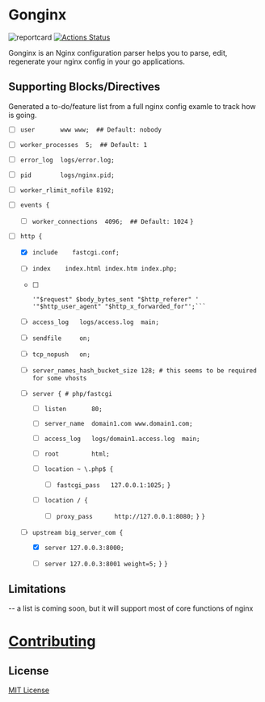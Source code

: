 # Gonginx
![reportcard](https://goreportcard.com/badge/github.com/tufanbarisyildirim/gonginx) [![Actions Status](https://github.com/tufanbarisyildirim/gonginx/workflows/Go/badge.svg)](https://github.com/tufanbarisyildirim/gonging/actions)


Gonginx is an Nginx configuration parser helps you to parse, edit, regenerate your nginx config in your go applications.

## Supporting Blocks/Directives
Generated a to-do/feature list from a full nginx config examle to track how is going.


- [ ] `user       www www;  ## Default: nobody`
- [ ] `worker_processes  5;  ## Default: 1`
- [ ] `error_log  logs/error.log;`
- [ ] `pid        logs/nginx.pid;`
- [ ] `worker_rlimit_nofile 8192;`

- [ ] `events {`
  - [ ] `worker_connections  4096;  ## Default: 1024`
`}`

- [ ] `http {`
  - [x] `include    fastcgi.conf;`
  - [ ] `index    index.html index.htm index.php;`

  - [ ] ```log_format   main '$remote_addr - $remote_user [$time_local]  $status '
    '"$request" $body_bytes_sent "$http_referer" '
    '"$http_user_agent" "$http_x_forwarded_for"';```
  - [ ] `access_log   logs/access.log  main;`
  - [ ] `sendfile     on;`
  - [ ] `tcp_nopush   on;`
  - [ ] `server_names_hash_bucket_size 128; # this seems to be required for some vhosts`

  - [ ] `server { # php/fastcgi`
    - [ ] `listen       80;`
    - [ ] `server_name  domain1.com www.domain1.com;`
    - [ ] `access_log   logs/domain1.access.log  main;`
    - [ ] `root         html;`

    - [ ] `location ~ \.php$ {`
      - [ ] `fastcgi_pass   127.0.0.1:1025;`
    `}`
    - [ ] `location / {`
      - [ ] `proxy_pass      http://127.0.0.1:8080;`
    `}`
  `}`

  - [ ] `upstream big_server_com {`
    - [x] `server 127.0.0.3:8000;`
    - [ ] `server 127.0.0.3:8001 weight=5;`
  `}`
`}`


## Limitations
-- a list is coming soon, but it will support most of core functions of nginx

# [Contributing](CONTRIBUTING.md)

## License
[MIT License](LICENSE)